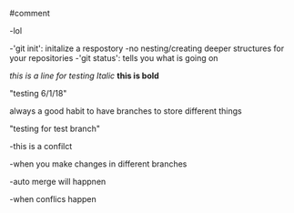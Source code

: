 #comment

-lol

-'git init': initalize a respostory
    -no nesting/creating deeper structures for your repositories
-'git status': tells you what is going on

*this is a line for testing*
*Italic* **this is bold**

"testing 6/1/18"

always a good habit to have branches to store different things

"testing for test branch"

-this is a confilct

-when you make changes in different branches

-auto merge will happnen

-when conflics happen

